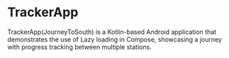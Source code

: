 # TrackerApp
TrackerApp(JourneyToSouth)  is a Kotlin-based Android application that demonstrates the use of Lazy loading in Compose, showcasing a journey with progress tracking between multiple stations.
